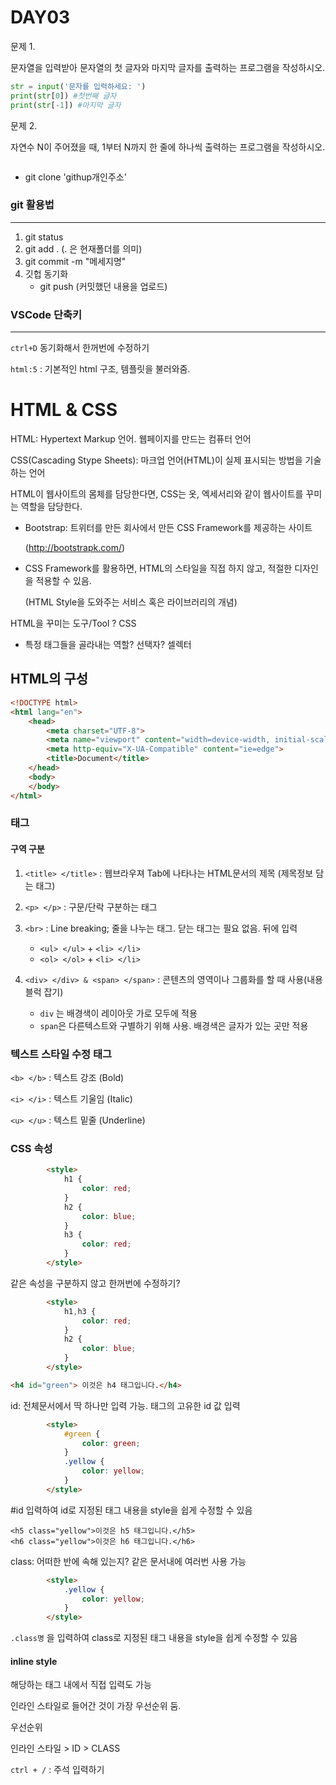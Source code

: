 # DAY03

문제 1.

문자열을 입력받아 문자열의 첫 글자와 마지막 글자를 출력하는 프로그램을 작성하시오.

```PYTHON
str = input('문자를 입력하세요: ')
print(str[0]) #첫번째 글자
print(str[-1]) #마지막 글자
```

문제 2.

자연수 N이 주어졌을 때, 1부터 N까지 한 줄에 하나씩 출력하는 프로그램을 작성하시오.

```

```



* git clone 'githup개인주소'

### git 활용법

----

1. git status
2. git add .  (. 은 현재폴더를 의미)
3. git commit -m "메세지명"
4. 깃헙 동기화
   * git push (커밋했던 내용을 업로드)



### VSCode 단축키

----

`ctrl+D` 동기화해서 한꺼번에 수정하기

`html:5` : 기본적인 html 구조, 템플릿을 불러와줌.



# HTML & CSS



HTML: Hypertext Markup 언어.  웹페이지를 만드는 컴퓨터 언어

CSS(Cascading Stype Sheets):  마크업 언어(HTML)이 실제 표시되는 방법을 기술하는 언어

HTML이 웹사이트의 몸체를 담당한다면,  CSS는 옷, 엑세서리와 같이 웹사이트를 꾸미는 역할을 담당한다.

* Bootstrap:  트위터를 만든 회사에서 만든 CSS Framework를 제공하는 사이트

  (http://bootstrapk.com/)

* CSS Framework를 활용하면, HTML의 스타일을 직접 하지 않고, 적절한 디자인을 적용할 수 있음.

  (HTML Style을 도와주는 서비스 혹은 라이브러리의 개념)


HTML을 꾸미는 도구/Tool ? CSS

* 특정 태그들을 골라내는 역할? 선택자? 셀렉터


## HTML의 구성

```html
<!DOCTYPE html> 
<html lang="en">
    <head>
        <meta charset="UTF-8">
        <meta name="viewport" content="width=device-width, initial-scale=1.0">
        <meta http-equiv="X-UA-Compatible" content="ie=edge">
        <title>Document</title> 
    </head>
    <body>
    </body>
</html>
```

### 태그

#### 구역 구분

1. `<title> </title>` : 웹브라우져 Tab에 나타나는 HTML문서의 제목 (제목정보 담는 태그)

2. `<p> </p>` : 구문/단락 구분하는 태그

3. `<br>`  : Line breaking;  줄을 나누는 태그. 닫는 태그는 필요 없음. 뒤에 입력 
   * `<ul> </ul>`  + `<li> </li>` 
   * `<ol> </ol>` +  `<li> </li>` 

4. `<div> </div> & <span> </span>`  : 콘텐츠의 영역이나 그룹화를 할 때 사용(내용 블럭 잡기)
   * `div` 는 배경색이 레이아웃 가로 모두에 적용
   * `span`은 다른텍스트와 구별하기 위해 사용. 배경색은 글자가 있는 곳만 적용



###  텍스트 스타일 수정 태그

`<b> </b>`  : 텍스트 강조 (Bold)

`<i> </i>` : 텍스트 기울임 (Italic)

`<u> </u>` : 텍스트 밑줄 (Underline)



### CSS 속성

```html
  		<style>
            h1 { 
                color: red;
            }
            h2 {
                color: blue;
            }
            h3 {
                color: red;
            }
        </style>
```



같은 속성을 구분하지 않고 한꺼번에 수정하기?

```html
        <style>
            h1,h3 { 
                color: red;
            }
            h2 {
                color: blue;
            }
        </style>
```



```html
<h4 id="green"> 이것은 h4 태그입니다.</h4>
```

id: 전체문서에서 딱 하나만 입력 가능. 태그의 고유한  id 값 입력

```html
        <style>
            #green {
                color: green;
            }
            .yellow {
                color: yellow;
            }
        </style>
```

#id 입력하여 id로 지정된 태그 내용을 style을 쉽게 수정할 수 있음



```php+HTML
<h5 class="yellow">이것은 h5 태그입니다.</h5>
<h6 class="yellow">이것은 h6 태그입니다.</h6>
```

class: 어떠한 반에 속해 있는지?  같은 문서내에 여러번 사용 가능

```html
        <style>
            .yellow {
                color: yellow;
            }
        </style>
```

`.class명`  을 입력하여 class로 지정된 태그 내용을 style을 쉽게 수정할 수 있음



#### inline style

해당하는 태그 내에서 직접 입력도 가능

인라인 스타일로 들어간 것이 가장 우선순위 둠.

우선순위

 인라인 스타일 > ID > CLASS







`ctrl + /`  : 주석 입력하기






